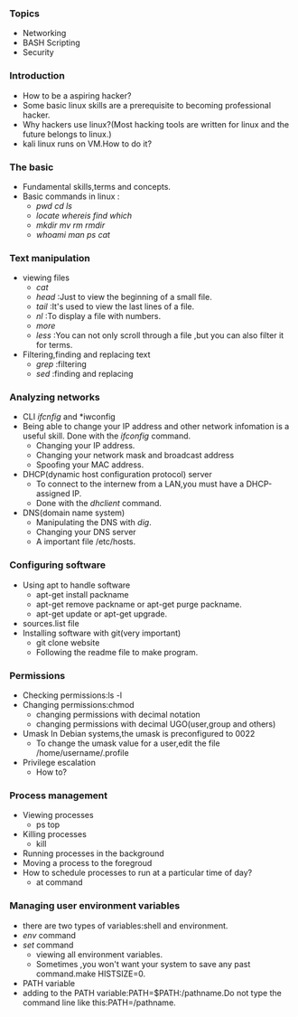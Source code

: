 ### Topics
* Networking
* BASH Scripting
* Security
### Introduction
* How to be a aspiring hacker?
* Some basic linux skills are a prerequisite to becoming professional hacker.
* Why hackers use linux?(Most hacking tools are written for linux and the future belongs to linux.)
* kali linux runs on VM.How to do it?
### The basic
* Fundamental skills,terms and concepts.
* Basic commands in linux : 
  * *pwd cd ls*
  * *locate whereis find which*
  * *mkdir mv rm rmdir*
  * *whoami  man  ps cat* 
### Text manipulation
* viewing files
  * *cat*
  * *head* :Just to view the beginning of a small file.
  * *tail* :It's used to view the last lines of a file.
  * *nl* :To display a file with numbers.
  * *more*
  * *less* :You can not only scroll through a file ,but you can also filter it for terms.
* Filtering,finding and replacing text
  * *grep* :filtering
  * *sed* :finding and replacing
### Analyzing networks
* CLI *ifcnfig* and *iwconfig
* Being able to change your IP address and other network infomation is a useful skill.
   Done with the *ifconfig* command.
  * Changing your IP address.
  * Changing your network mask and broadcast address
  * Spoofing your MAC address.
* DHCP(dynamic host configuration protocol) server
  * To connect to the internew from a LAN,you must have a DHCP-assigned IP.
  * Done with the *dhclient* command.
* DNS(domain name system)
  * Manipulating the DNS with *dig*.
  * Changing your DNS server
  * A important file /etc/hosts.
### Configuring software
* Using apt to handle software
  * apt-get install packname
  * apt-get remove packname or apt-get purge packname.
  * apt-get update or apt-get upgrade.
* sources.list file
* Installing software with git(very important)
  * git clone website
  * Following the readme file to make program.
### Permissions
* Checking permissions:ls -l
* Changing permissions:chmod
  * changing permissions with decimal notation
  * changing permissions with decimal UGO(user,group and others)
* Umask
   In Debian systems,the umask is preconfigured to 0022
   * To change the umask value for a user,edit the file /home/username/.profile
* Privilege escalation
  * How to?
### Process management
* Viewing processes
  *  ps top
* Killing processes
  * kill
* Running processes in the background
* Moving a process to the foregroud
* How to schedule processes to run at a particular time of day?
  * at command
### Managing user environment variables
* there are two types of variables:shell and environment.
* *env* command
* *set* command
  * viewing all environment variables.
  * Sometimes ,you won't want your system to save any past command.make HISTSIZE=0.
* PATH variable
 * adding to the PATH variable:PATH=$PATH:/pathname.Do not type the command line like this:PATH=/pathname.
 

 
